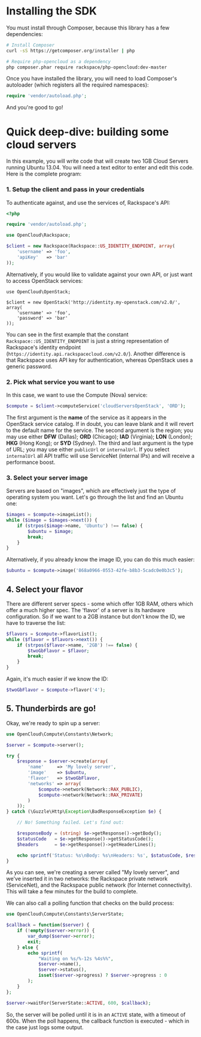 # Installing the SDK

You must install through Composer, because this library has a few dependencies:

```bash
# Install Composer
curl -sS https://getcomposer.org/installer | php

# Require php-opencloud as a dependency
php composer.phar require rackspace/php-opencloud:dev-master
```

Once you have installed the library, you will need to load Composer's autoloader (which registers all the required
namespaces):

```php
require 'vendor/autoload.php';
```

And you're good to go!

# Quick deep-dive: building some cloud servers

In this example, you will write code that will create two 1GB
Cloud Servers running Ubuntu 13.04. You will need a text editor
to enter and edit this code. Here is the complete program:

### 1. Setup the client and pass in your credentials

To authenticate against, and use the services of, Rackspace's API:

```php
<?php

require 'vendor/autoload.php';

use OpenCloud\Rackspace;

$client = new Rackspace(Rackspace::US_IDENTITY_ENDPOINT, array(
    'username' => 'foo',
    'apiKey'   => 'bar'
));
```

Alternatively, if you would like to validate against your own API, or just want to access OpenStack services:

```
use OpenCloud\OpenStack;

$client = new OpenStack('http://identity.my-openstack.com/v2.0/', array(
    'username' => 'foo',
    'password' => 'bar'
));
```

You can see in the first example that the constant `Rackspace::US_IDENTITY_ENDPOINT` is just a string representation of
Rackspace's identity endpoint (`https://identity.api.rackspacecloud.com/v2.0/`). Another difference is that Rackspace
uses API key for authentication, whereas OpenStack uses a generic password.

### 2. Pick what service you want to use

In this case, we want to use the Compute (Nova) service:

```php
$compute = $client->computeService('cloudServersOpenStack', 'ORD');
```

The first argument is the __name__ of the service as it appears in the OpenStack service catalog. If in doubt, you can
leave blank and it will revert to the default name for the service. The second argument is the region; you may use either
__DFW__ (Dallas); __ORD__ (Chicago); __IAD__ (Virginia); __LON__ (London); __HKG__ (Hong Kong); or __SYD__ (Sydney). The
third and last argument is the type of URL; you may use either `publicUrl` or `internalUrl`. If you select `internalUrl`
all API traffic will use ServiceNet (internal IPs) and will receive a performance boost.

### 3. Select your server image

Servers are based on "images", which are effectively just the type of operating system you want. Let's go through the list
and find an Ubuntu one:

```php
$images = $compute->imageList();
while ($image = $images->next()) {
    if (strpos($image->name, 'Ubuntu') !== false) {
        $ubuntu = $image;
        break;
    }
}
```

Alternatively, if you already know the image ID, you can do this much easier:

```php
$ubuntu = $compute->image('868a0966-0553-42fe-b8b3-5cadc0e0b3c5');
```

## 4. Select your flavor

There are different server specs - some which offer 1GB RAM, others which offer a much higher spec. The 'flavor' of a
server is its hardware configuration. So if we want to a 2GB instance but don't know the ID, we have to traverse the list:

```php
$flavors = $compute->flavorList();
while ($flavor = $flavors->next()) {
    if (strpos($flavor->name, '2GB') !== false) {
        $twoGbFlavor = $flavor;
        break;
    }
}
```

Again, it's much easier if we know the ID:

```php
$twoGbFlavor = $compute->flavor('4');
```

## 5. Thunderbirds are go!

Okay, we're ready to spin up a server:

```php
use OpenCloud\Compute\Constants\Network;

$server = $compute->server();

try {
    $response = $server->create(array(
        'name'     => 'My lovely server',
        'image'    => $ubuntu,
        'flavor'   => $twoGbFlavor,
        'networks' => array(
            $compute->network(Network::RAX_PUBLIC),
            $compute->network(Network::RAX_PRIVATE)
        )
    ));
} catch (\Guzzle\Http\Exception\BadResponseException $e) {

    // No! Something failed. Let's find out:

    $responseBody = (string) $e->getResponse()->getBody();
    $statusCode   = $e->getResponse()->getStatusCode();
    $headers      = $e->getResponse()->getHeaderLines();

    echo sprintf('Status: %s\nBody: %s\nHeaders: %s', $statusCode, $responseBody, implode(', ', $headers);
}
```

As you can see, we're creating a server called "My lovely server", and we've inserted it in two networks: the Rackspace
private network (ServiceNet), and the Rackspace public network (for Internet connectivity). This will take a few
minutes for the build to complete.

We can also call a polling function that checks on the build process:

```php
use OpenCloud\Compute\Constants\ServerState;

$callback = function($server) {
    if (!empty($server->error)) {
        var_dump($server->error);
        exit;
    } else {
        echo sprintf(
            "Waiting on %s/%-12s %4s%%",
            $server->name(),
            $server->status(),
            isset($server->progress) ? $server->progress : 0
        );
    }
};

$server->waitFor(ServerState::ACTIVE, 600, $callback);
```
So, the server will be polled until it is in an `ACTIVE` state, with a timeout of 600s. When the poll happens, the
callback function is executed - which in the case just logs some output.